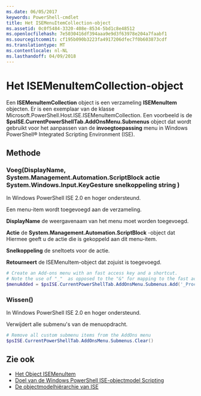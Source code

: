 ```yaml
---
ms.date: 06/05/2017
keywords: PowerShell-cmdlet
title: Het ISEMenuItemCollection-object
ms.assetid: 0c0f5484-3320-408e-8534-5bd1c8e48512
ms.openlocfilehash: 7e5030416df394aaa9e9d3f63978e204a7faabf1
ms.sourcegitcommit: cf195b090b3223fa4917206dfec7f0b603873cdf
ms.translationtype: MT
ms.contentlocale: nl-NL
ms.lasthandoff: 04/09/2018
---
```

# <a name="the-isemenuitemcollection-object"></a>Het ISEMenuItemCollection-object

Een **ISEMenuItemCollection** object is een verzameling **ISEMenuItem** objecten. Er is een exemplaar van de klasse Microsoft.PowerShell.Host.ISE.ISEMenuItemCollection. Een voorbeeld is de **$psISE.CurrentPowerShellTab.AddOnsMenu.Submenus** object dat wordt gebruikt voor het aanpassen van de **invoegtoepassing** menu in Windows PowerShell® Integrated Scripting Environment (ISE).

## <a name="method"></a>Methode

### <a name="addstring-displayname-systemmanagementautomationscriptblock-action-systemwindowsinputkeygesture-shortcut-"></a>Voeg\(DisplayName, System.Management.Automation.ScriptBlock actie System.Windows.Input.KeyGesture snelkoppeling string \)

In Windows PowerShell ISE 2.0 en hoger ondersteund.

Een menu-item wordt toegevoegd aan de verzameling.

**DisplayName** de weergavenaam van het menu moet worden toegevoegd.

**Actie** de **System.Management.Automation.ScriptBlock** -object dat Hiermee geeft u de actie die is gekoppeld aan dit menu-item.

**Snelkoppeling** de sneltoets voor de actie.

**Retourneert** de ISEMenuItem-object dat zojuist is toegevoegd.

```powershell
# Create an Add-ons menu with an fast access key and a shortcut.
# Note the use of "_"  as opposed to the "&" for mapping to the fast access key letter for the menu item.
$menuAdded = $psISE.CurrentPowerShellTab.AddOnsMenu.Submenus.Add('_Process', {Get-Process}, 'Alt+P')
```

### <a name="clear"></a>Wissen\(\)

In Windows PowerShell ISE 2.0 en hoger ondersteund.

Verwijdert alle submenu's van de menuopdracht.

```powershell
# Remove all custom submenu items from the AddOns menu
$psISE.CurrentPowerShellTab.AddOnsMenu.Submenus.Clear()
```

## <a name="see-also"></a>Zie ook

- [Het Object ISEMenuItem](The-ISEMenuItem-Object.md)
- [Doel van de Windows PowerShell ISE-objectmodel Scripting](Purpose-of-the-Windows-PowerShell-ISE-Scripting-Object-Model.md)
- [De objectmodelhiërarchie van ISE](The-ISE-Object-Model-Hierarchy.md)
